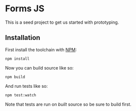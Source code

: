 # Forms JS

This is a seed project to get us started with prototyping.

## Installation

First install the toolchain with [NPM](https://www.npmjs.org/):

```shell
npm install
```

Now you can build source like so:

```shell
npm build
```

And run tests like so:

```shell
npm test:watch
```

Note that tests are run on *built* source so be sure to build first.
